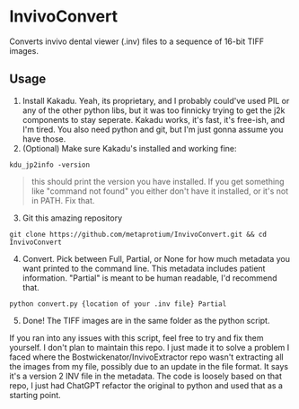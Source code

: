 # InvivoConvert
Converts invivo dental viewer (.inv) files to a sequence of 16-bit TIFF images. 
## Usage

 1. Install Kakadu.
 Yeah, its proprietary, and I probably could've used PIL or any of the other python libs, but it was too finnicky trying to get the j2k components to stay seperate. Kakadu works, it's fast, it's free-ish, and I'm tired. You also need python and git, but I'm just gonna assume you have those. 
 2. (Optional) Make sure Kakadu's installed and working fine:
 ```
 kdu_jp2info -version
 ```
 > this should print the version you have installed. If you get something like "command not found" you either don't have it installed, or it's not in PATH. Fix that.
 3. Git this amazing repository
 ```
 git clone https://github.com/metaprotium/InvivoConvert.git && cd InvivoConvert
 ```
 4. Convert. Pick between Full, Partial, or None for how much metadata you want printed to the command line. This metadata includes patient information. "Partial" is meant to be human readable, I'd recommend that. 
 ```
 python convert.py {location of your .inv file} Partial
 ```
 5. Done!
 The TIFF images are in the same folder as the python script.

If you ran into any issues with this script, feel free to try and fix them yourself. I don't plan to maintain this repo. I just made it to solve a problem I faced where the Bostwickenator/InvivoExtractor repo wasn't extracting all the images from my file, possibly due to an update in the file format. It says it's a version 2 INV file in the metadata. The code is loosely based on that repo, I just had ChatGPT refactor the original to python and used that as a starting point. 
